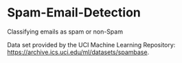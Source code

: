 # Spam-Email-Detection
Classifying emails as spam or non-Spam

Data set provided by the UCI Machine Learning Repository: https://archive.ics.uci.edu/ml/datasets/spambase.
